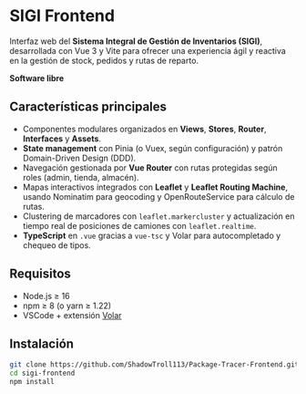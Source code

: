 # SIGI Frontend

Interfaz web del **Sistema Integral de Gestión de Inventarios (SIGI)**, desarrollada con Vue 3 y Vite para ofrecer una experiencia ágil y reactiva en la gestión de stock, pedidos y rutas de reparto.

**Software libre**

## Características principales

- Componentes modulares organizados en **Views**, **Stores**, **Router**, **Interfaces** y **Assets**.  
- **State management** con Pinia (o Vuex, según configuración) y patrón Domain-Driven Design (DDD).  
- Navegación gestionada por **Vue Router** con rutas protegidas según roles (admin, tienda, almacén).  
- Mapas interactivos integrados con **Leaflet** y **Leaflet Routing Machine**, usando Nominatim para geocoding y OpenRouteService para cálculo de rutas.  
- Clustering de marcadores con `leaflet.markercluster` y actualización en tiempo real de posiciones de camiones con `leaflet.realtime`.  
- **TypeScript** en `.vue` gracias a `vue-tsc` y Volar para autocompletado y chequeo de tipos.

## Requisitos

- Node.js ≥ 16  
- npm ≥ 8 (o yarn ≥ 1.22)  
- VSCode + extensión [Volar](https://marketplace.visualstudio.com/items?itemName=Vue.volar)

## Instalación

```bash
git clone https://github.com/ShadowTroll113/Package-Tracer-Frontend.git sigi-frontend
cd sigi-frontend
npm install
```
